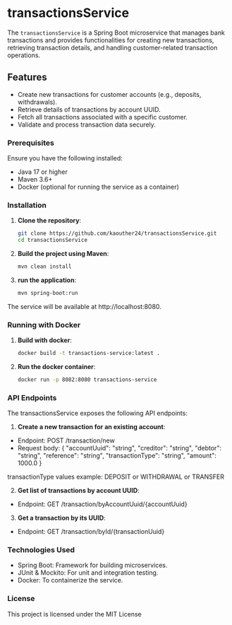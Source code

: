 # transactionsService

The `transactionsService` is a Spring Boot microservice that manages bank transactions and provides functionalities for creating new transactions, retrieving transaction details, and handling customer-related transaction operations.
## Features

- Create new transactions for customer accounts (e.g., deposits, withdrawals).
- Retrieve details of transactions by account UUID.
- Fetch all transactions associated with a specific customer.
- Validate and process transaction data securely.

### Prerequisites

Ensure you have the following installed:

- Java 17 or higher
- Maven 3.6+
- Docker (optional for running the service as a container)

### Installation

1. **Clone the repository**:
   ```bash
   git clone https://github.com/kaouther24/transactionsService.git
   cd transactionsService

2. **Build the project using Maven**:
   ```bash
   mvn clean install

3. **run the application**:
   ```bash
   mvn spring-boot:run

The service will be available at http://localhost:8080.

### Running with Docker

1. **Build with docker**:
   ```bash
   docker build -t transactions-service:latest .

2. **Run the docker container**:
   ```bash
   docker run -p 8082:8080 transactions-service

### API Endpoints
The transactionsService exposes the following API endpoints:
1. **Create a new transaction for an existing account**:
- Endpoint: POST /transaction/new
- Request body:
  {
  "accountUuid": "string",
  "creditor": "string",
  "debtor": "string",
  "reference": "string",
  "transactionType": "string",
  "amount": 1000.0
  }

transactionType values example: DEPOSIT or WITHDRAWAL or TRANSFER

2. **Get list of transactions by account UUID**:
- Endpoint: GET /transaction/byAccountUuid/{accountUuid}
3. **Get a transaction by its UUID**:
- Endpoint: GET /transaction/byId/{transactionUuid}

### Technologies Used
- Spring Boot: Framework for building microservices.
- JUnit & Mockito: For unit and integration testing.
- Docker: To containerize the service.

### License
This project is licensed under the MIT License